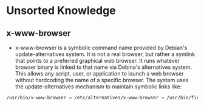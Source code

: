 # Unsorted Knowledge 


## x-www-browser

- x-www-browser is a symbolic command name provided by Debian's update-alternatives system. It is not a real browser, but rather a symlink that points to a preferred graphical web browser. 
It runs whatever browser binary is linked to that name via Debina's alternatives system. This allows any script, user, or application to launch a web browser without hardcoding the name of a specific browser. 
The system uses the update-alternatives mechanism to maintain symbolic links like: 
```txt
/usr/bin/x-www-browser → /etc/alternatives/x-www-browser → /usr/bin/firefox-esr
```


